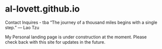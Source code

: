 # al-lovett.github.io
Contact Inquires - tba
“The journey of a thousand miles begins with a single step.”
― Lao Tzu

My Personal landing page is under construction at the moment. Please check back with this site for updates in the future. 
